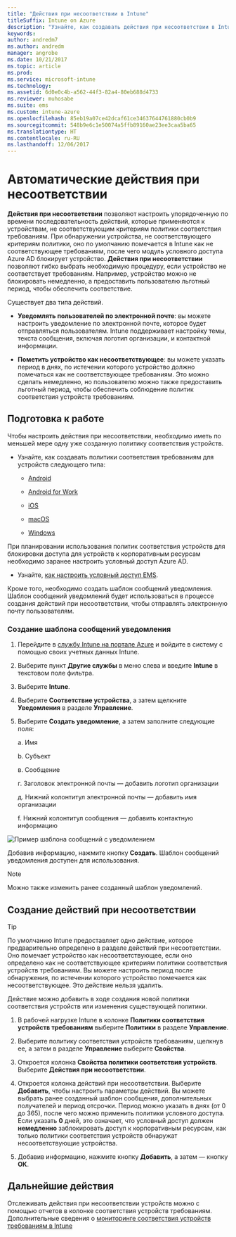 ```yaml
---
title: "Действия при несоответствии в Intune"
titleSuffix: Intune on Azure
description: "Узнайте, как создавать действия при несоответствии в Intune"
keywords: 
author: andredm7
ms.author: andredm
manager: angrobe
ms.date: 10/21/2017
ms.topic: article
ms.prod: 
ms.service: microsoft-intune
ms.technology: 
ms.assetid: 6d0e0c4b-a562-44f3-82a4-80eb688d4733
ms.reviewer: muhosabe
ms.suite: ems
ms.custom: intune-azure
ms.openlocfilehash: 85eb19a07ce42dcaf61ce34637644761880cb0b9
ms.sourcegitcommit: 548b9e6c1e50074a5ffb89160ae23ee3caa5ba65
ms.translationtype: HT
ms.contentlocale: ru-RU
ms.lasthandoff: 12/06/2017
---
```

# <a name="automate-actions-for-noncompliance"></a>Автоматические действия при несоответствии

**Действия при несоответствии** позволяют настроить упорядоченную по времени последовательность действий, которые применяются к устройствам, не соответствующим критериям политики соответствия требованиям. При обнаружении устройства, не соответствующего критериям политики, оно по умолчанию помечается в Intune как не соответствующее требованиям, после чего модуль условного доступа Azure AD блокирует устройство. **Действия при несоответствии** позволяют гибко выбрать необходимую процедуру, если устройство не соответствует требованиям. Например, устройство можно не блокировать немедленно, а предоставить пользователю льготный период, чтобы обеспечить соответствие.

Существует два типа действий.

-   **Уведомлять пользователей по электронной почте**: вы можете настроить уведомление по электронной почте, которое будет отправляться пользователям. Intune поддерживает настройку темы, текста сообщения, включая логотип организации, и контактной информации.

-   **Пометить устройство как несоответствующее**: вы можете указать период в днях, по истечении которого устройство должно помечаться как не соответствующее требованиям. Это можно сделать немедленно, но пользователю можно также предоставить льготный период, чтобы обеспечить соблюдение политик соответствия устройств требованиям.

## <a name="before-you-begin"></a>Подготовка к работе

Чтобы настроить действия при несоответствии, необходимо иметь по меньшей мере одну уже созданную политику соответствия устройств.

-   Узнайте, как создавать политики соответствия требованиям для устройств следующего типа:

    -   [Android](compliance-policy-create-android.md)

    -   [Android for Work](compliance-policy-create-android-for-work.md)

    -   [iOS](compliance-policy-create-ios.md)
    
    -   [macOS](compliance-policy-create-mac-os.md)

    -   [Windows](compliance-policy-create-windows.md)

При планировании использования политик соответствия устройств для блокировки доступа для устройств к корпоративным ресурсам необходимо заранее настроить условный доступ Azure AD.

- Узнайте, [как настроить условный доступ EMS](https://docs.microsoft.com/azure/active-directory/active-directory-conditional-access).

Кроме того, необходимо создать шаблон сообщений уведомления. Шаблон сообщений уведомлений будет использоваться в процессе создания действий при несоответствии, чтобы отправлять электронную почту пользователям.

### <a name="to-create-a-notification-message-template"></a>Создание шаблона сообщений уведомления

1. Перейдите в [службу Intune на портале Azure](https://portal.azure.com) и войдите в систему с помощью своих учетных данных Intune.

2. Выберите пункт **Другие службы** в меню слева и введите **Intune** в текстовом поле фильтра.

3. Выберите **Intune**.

4. Выберите **Соответствие устройства**, а затем щелкните **Уведомления** в разделе **Управление**.

5. Выберите **Создать уведомление**, а затем заполните следующие поля:

    а.  Имя

    b.  Субъект

    в.  Сообщение

    г.  Заголовок электронной почты — добавить логотип организации

    д.  Нижний колонтитул электронной почты — добавить имя организации

    f.  Нижний колонтитул сообщения — добавить контактную информацию

![Пример шаблона сообщений с уведомлением](./media/actionsfornoncompliance-1.PNG)

Добавив информацию, нажмите кнопку **Создать**. Шаблон сообщений уведомления доступен для использования.

> [!NOTE] 
> Можно также изменить ранее созданный шаблон уведомлений.

## <a name="to-create-actions-for-non-compliance"></a>Создание действий при несоответствии

> [!TIP]
> По умолчанию Intune предоставляет одно действие, которое предварительно определено в разделе действий при несоответствии. Оно помечает устройство как несоответствующее, если оно определено как не соответствующее критериям политики соответствия устройств требованиям. Вы можете настроить период после обнаружения, по истечении которого устройство помечается как несоответствующее. Это действие нельзя удалить.

Действие можно добавить в ходе создания новой политики соответствия устройств или изменения существующей политики.

1.  В рабочей нагрузке Intune в колонке **Политики соответствия устройств требованиям** выберите **Политики** в разделе **Управление**.

2.  Выберите политику соответствия устройств требованиям, щелкнув ее, а затем в разделе **Управление** выберите **Свойства**.

3.  Откроется колонка **Свойства политики соответствия устройств**. Выберите **Действия при несоответствии**.

4.  Откроется колонка действий при несоответствии. Выберите **Добавить**, чтобы настроить параметры действий. Вы можете выбрать ранее созданный шаблон сообщения, дополнительных получателей и период отсрочки. Период можно указать в днях (от 0 до 365), после чего можно применить политики условного доступа. Если указать **0** дней, это означает, что условный доступ должен **немедленно** заблокировать доступ к корпоративным ресурсам, как только политики соответствия устройств обнаружат несоответствующие устройства.

5.  Добавив информацию, нажмите кнопку **Добавить**, а затем — кнопку **ОК**.

## <a name="next-steps"></a>Дальнейшие действия

Отслеживать действия при несоответствии устройств можно с помощью отчетов в колонке соответствия устройств требованиям. Дополнительные сведения о [мониторинге соответствия устройств требованиям в Intune](device-compliance-monitor.md)

